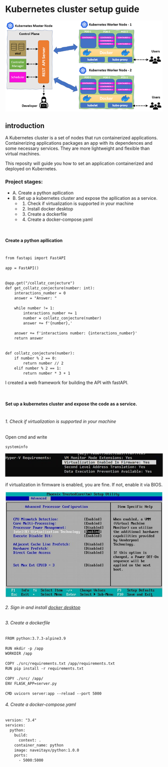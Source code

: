 # Kubernetes cluster setup guide
![title](/guide_images/intro.png)

## introduction

A Kubernetes cluster is a set of nodes that run containerized applications. Containerizing applications packages an app with its dependences and some necessary services. They are more lightweight and flexible than virtual machines.

This reposity will guide you how to set an application containerized and deployed on Kubernetes.

### Project stages:
- A. Create a python apllication
- B. Set up a kubernetes cluster and expose the apllication as a service. 
  - 1. Check if virtualization is supported in your machine
  - 2. Install docker desktop
  - 3. Create a dockerfile
  - 4. Create a docker-compose.yaml

<p>
<br />
</p>

#### Create a python apllication
#
```
from fastapi import FastAPI

app = FastAPI()


@app.get("/collatz_conjecture")
def get_collatz_conjecture(number: int):
    interactions_number = 0
    answer = "Answer: "

    while number != 1:
        interactions_number += 1
        number = collatz_conjecture(number)
        answer += f'{number},'

    answer += f'interactions number: {interactions_number}'
    return answer


def collatz_conjecture(number):
    if number % 2 == 0:
        return number // 2
    elif number % 2 == 1:
        return number * 3 + 1
```
I created a web framework for building the API with fastAPI.

<p>
<br />
</p>

#### Set up a kubernetes cluster and expose the code as a service. 
#

###### 1. Check if virtualization is supported in your machine
Open cmd and write
```
systeminfo
```
![title](/guide_images/virtualization_is_supported.PNG)

if virtualization in firmware is enabled, you are fine.
If not, enable it via BIOS.

![title](/guide_images/BIOS.jpg)



###### 2. Sign in and install [docker desktop](https://docs.docker.com/desktop/install/windows-install/)

###### 3. Create a dockerfile
```
FROM python:3.7.3-alpine3.9

RUN mkdir -p /app
WORKDIR /app

COPY ./src/requirements.txt /app/requirements.txt
RUN pip install -r requirements.txt

COPY ./src/ /app/
ENV FLASK_APP=server.py

CMD uvicorn server:app --reload --port 5000
```

###### 4. Create a docker-compose.yaml
```
version: "3.4"
services:
  python:
    build:
      context: .
    container_name: python
    image: naveitayx/python:1.0.0
    ports:
      - 5000:5000
```
